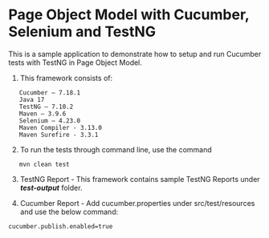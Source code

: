 # Page Object Model with Cucumber, Selenium and TestNG

This is a sample application to demonstrate how to setup and run Cucumber tests with TestNG in Page Object Model.

1. This framework consists of:
````
   Cucumber – 7.18.1
   Java 17
   TestNG – 7.10.2
   Maven – 3.9.6
   Selenium – 4.23.0
   Maven Compiler - 3.13.0
   Maven Surefire - 3.3.1
````
   
2. To run the tests through command line, use the command
````
   mvn clean test
````

3. TestNG Report - This framework contains sample TestNG Reports under **_test-output_** folder.

4. Cucumber Report - Add cucumber.properties under src/test/resources and use the below command:
````
cucumber.publish.enabled=true
````
